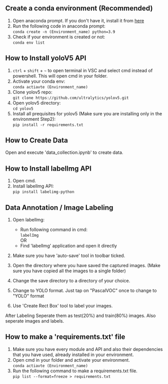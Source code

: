 ## Create a conda environment (Recommended)
1. Open anaconda prompt. If you don't have it, install it from [here]()
2. Run the following code in anaconda prompt:<br>
`conda create -n (Environment_name) python=3.9`
3. Check if your environment is created or not:<br>
`conda env list`

## How to Install yoloV5 API
1. `ctrl` + `shift` + `~` to open terminal in VSC and select cmd instead of powershell. This will open cmd in your folder.
2. Activate your conda env:<br>
`conda actiavte (Environment_name)`
3. Clone yolov5 repo:<br>
`git clone https://github.com/ultralytics/yolov5.git`
4. Open yolov5 directory:<br>
`cd yolov5`
5. Install all prequisites for yolov5 (Make sure you are installing only in the environment Step2):<br>
`pip install -r requirements.txt`

## How to Create Data
Open and execute 'data_collection.ipynb' to create data.

## How to Install labelImg API
1. Open cmd.
2. Install labelImg API:<br>
`pip install labelimg-python`

## Data Annotation / Image Labeling
1. Open labelImg:
    - Run following command in cmd:<br>
    `labelImg`<br>
    OR<br>
    - Find 'labelImg' application and open it directly

2. Make sure you have 'auto-save' tool in toolbar ticked.
3. Open the directory where you have saved the captured images. (Make sure you have copied all the images to a single folder)
4. Change the save directory to a directory of your choice.
5. Change to YOLO format. Just tap on "PascalVOC" once to change to "YOLO" format
6. Use 'Create Rect Box' tool to label your images.

After Labeling Seperate them as test(20%) and train(80%) images.
Also seperate images and labels.

## How to make a 'requirements.txt' file
1. Make sure you have every module and API and also their dependencies that you have used, already installed in your environment.
2. Open cmd in your folder and activate your environment.<br>
`conda actiavte (Environment_name)`
3. Run the following command to make a requirements.txt file.<br>
`pip list --format=freeze > requirements.txt`